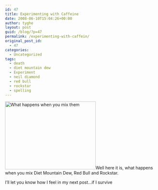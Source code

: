 ```yaml
---
id: 47
title: Experimenting with Caffeine
date: 2008-06-10T15:04:26+00:00
author: tyghe
layout: post
guid: /blog/?p=47
permalink: /experimenting-with-caffein/
original_post_id:
  - 47
categories:
  - Uncategorized
tags:
  - death
  - diet mountain dew
  - Experiment
  - neil diamond
  - red bull
  - rockstar
  - spelling
---
```

[<img class="alignleft size-medium wp-image-48" title="The candidates" src="/wp-content/uploads/2008/06/0610081458.jpg" alt="What happens when you mix them" width="300" height="225" />](/blog/wp-content/uploads/2008/06/0610081458.jpg)Well here it is, what happens when you mix Diet Mountain Dew, Red Bull and Rockstar.

I&#8217;ll let you know how I feel in my next post&#8230;if I survive
